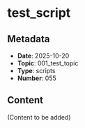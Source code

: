 # test_script

## Metadata
- **Date**: 2025-10-20
- **Topic**: 001_test_topic
- **Type**: scripts
- **Number**: 055

## Content
(Content to be added)
